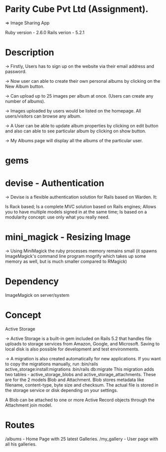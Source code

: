# Parity Cube Pvt Ltd (Assignment).
=> Image Sharing App

Ruby version - 2.6.0
Rails verion - 5.2.1

# Description
-> Firstly, Users has to sign up on the website via their email address and password.

-> Now user can able to create their own personal albums by clicking on the New Album button.

-> Can upload up to 25 images per album at once. (Users can create any number of albums).

-> Images uploaded by users would be listed on the homepage. All users/visitors can browse any album.

-> A User can be able to update album properties by clicking on edit button and also can able to see 
   particular album by clicking on show button.

-> My Albums page will display all the albums of the particular user.

# gems
# devise - Authentication

-> Devise is a flexible authentication solution for Rails based on Warden. It:

Is Rack based;
Is a complete MVC solution based on Rails engines;
Allows you to have multiple models signed in at the same time;
Is based on a modularity concept: use only what you really need.

# mini_magick - Resizing Image

-> Using MiniMagick the ruby processes memory remains small (it spawns ImageMagick's command line program mogrify which takes up some memory as well, but is much smaller compared to RMagick)

# Dependency
ImageMagick on server/system

# Concept
Active Storage

-> Active Storage is a built-in gem included on Rails 5.2 that handles file uploads to storage services from Amazon, Google, and Microsoft. Saving to local disk is also possible for development and test environments.

-> A migration is also created automatically for new applications. If you want to copy the migrations manually, run
  :bin/rails active_storage:install:migrations
  :bin/rails db:migrate
This migration adds two tables - active_storage_blobs and active_storage_attachments. These are for the 2 models Blob and Attachment. Blob stores metadata like filename, content-type, byte size and checksum. The actual file is stored in the storage service or disk depending on your settings.

A Blob can be attached to one or more Active Record objects through the Attachment join model.

# Routes
/albums - Home Page with 25 latest Galleries.
/my_gallery - User page with all his galleries.
